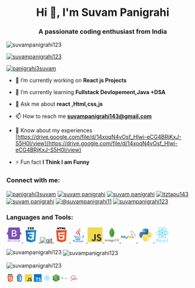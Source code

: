 <h1 align="center">Hi 👋, I'm Suvam Panigrahi</h1>
<h3 align="center">A passionate coding enthusiast from India</h3>

<p align="left"> <img src="https://komarev.com/ghpvc/?username=suvampanigrahi123&label=Profile%20views&color=0e75b6&style=flat" alt="suvampanigrahi123" /> </p>

<p align="left"> <a href="https://github.com/ryo-ma/github-profile-trophy"><img src="https://github-profile-trophy.vercel.app/?username=suvampanigrahi123" alt="suvampanigrahi123" /></a> </p>

<p align="left"> <a href="https://twitter.com/panigrahi3suvam" target="blank"><img src="https://img.shields.io/twitter/follow/panigrahi3suvam?logo=twitter&style=for-the-badge" alt="panigrahi3suvam" /></a> </p>

- 🔭 I’m currently working on **React js Projects**

- 🌱 I’m currently learning **Fullstack Devlopement,Java +DSA**

- 💬 Ask me about **react ,Html,css,js**

- 📫 How to reach me **suvampanigrahi143@gmail.com**

- 📄 Know about my experiences [https://drive.google.com/file/d/14xoqN4vOsf_Hlwi-eCG4BRjKxJ-S5H0I/view](https://drive.google.com/file/d/14xoqN4vOsf_Hlwi-eCG4BRjKxJ-S5H0I/view)

- ⚡ Fun fact **I Think I am Funny**

<h3 align="left">Connect with me:</h3>
<p align="left">
<a href="https://twitter.com/panigrahi3suvam" target="blank"><img align="center" src="https://raw.githubusercontent.com/rahuldkjain/github-profile-readme-generator/master/src/images/icons/Social/twitter.svg" alt="panigrahi3suvam" height="30" width="40" /></a>
<a href="https://linkedin.com/in/suvam panigrahi" target="blank"><img align="center" src="https://raw.githubusercontent.com/rahuldkjain/github-profile-readme-generator/master/src/images/icons/Social/linked-in-alt.svg" alt="suvam panigrahi" height="30" width="40" /></a>
<a href="https://fb.com/suvam panigrahi" target="blank"><img align="center" src="https://raw.githubusercontent.com/rahuldkjain/github-profile-readme-generator/master/src/images/icons/Social/facebook.svg" alt="suvam panigrahi" height="30" width="40" /></a>
<a href="https://instagram.com/itztapu143" target="blank"><img align="center" src="https://raw.githubusercontent.com/rahuldkjain/github-profile-readme-generator/master/src/images/icons/Social/instagram.svg" alt="itztapu143" height="30" width="40" /></a>
<a href="https://www.youtube.com/c/suvam panigrahi" target="blank"><img align="center" src="https://raw.githubusercontent.com/rahuldkjain/github-profile-readme-generator/master/src/images/icons/Social/youtube.svg" alt="suvam panigrahi" height="30" width="40" /></a>
<a href="https://www.hackerrank.com/@suvampanigrahi11" target="blank"><img align="center" src="https://raw.githubusercontent.com/rahuldkjain/github-profile-readme-generator/master/src/images/icons/Social/hackerrank.svg" alt="@suvampanigrahi11" height="30" width="40" /></a>
<a href="https://www.leetcode.com/suvampanigrahi123" target="blank"><img align="center" src="https://raw.githubusercontent.com/rahuldkjain/github-profile-readme-generator/master/src/images/icons/Social/leet-code.svg" alt="suvampanigrahi123" height="30" width="40" /></a>
</p>

<h3 align="left">Languages and Tools:</h3>
<p align="left"> <a href="https://getbootstrap.com" target="_blank" rel="noreferrer"> <img src="https://raw.githubusercontent.com/devicons/devicon/master/icons/bootstrap/bootstrap-plain-wordmark.svg" alt="bootstrap" width="40" height="40"/> </a> <a href="https://www.w3schools.com/css/" target="_blank" rel="noreferrer"> <img src="https://raw.githubusercontent.com/devicons/devicon/master/icons/css3/css3-original-wordmark.svg" alt="css3" width="40" height="40"/> </a> <a href="https://git-scm.com/" target="_blank" rel="noreferrer"> <img src="https://www.vectorlogo.zone/logos/git-scm/git-scm-icon.svg" alt="git" width="40" height="40"/> </a> <a href="https://www.w3.org/html/" target="_blank" rel="noreferrer"> <img src="https://raw.githubusercontent.com/devicons/devicon/master/icons/html5/html5-original-wordmark.svg" alt="html5" width="40" height="40"/> </a> <a href="https://www.java.com" target="_blank" rel="noreferrer"> <img src="https://raw.githubusercontent.com/devicons/devicon/master/icons/java/java-original.svg" alt="java" width="40" height="40"/> </a> <a href="https://developer.mozilla.org/en-US/docs/Web/JavaScript" target="_blank" rel="noreferrer"> <img src="https://raw.githubusercontent.com/devicons/devicon/master/icons/javascript/javascript-original.svg" alt="javascript" width="40" height="40"/> </a> <a href="https://www.mongodb.com/" target="_blank" rel="noreferrer"> <img src="https://raw.githubusercontent.com/devicons/devicon/master/icons/mongodb/mongodb-original-wordmark.svg" alt="mongodb" width="40" height="40"/> </a> <a href="https://www.mysql.com/" target="_blank" rel="noreferrer"> <img src="https://raw.githubusercontent.com/devicons/devicon/master/icons/mysql/mysql-original-wordmark.svg" alt="mysql" width="40" height="40"/> </a> <a href="https://www.python.org" target="_blank" rel="noreferrer"> <img src="https://raw.githubusercontent.com/devicons/devicon/master/icons/python/python-original.svg" alt="python" width="40" height="40"/> </a> <a href="https://reactjs.org/" target="_blank" rel="noreferrer"> <img src="https://raw.githubusercontent.com/devicons/devicon/master/icons/react/react-original-wordmark.svg" alt="react" width="40" height="40"/> </a> </p>

<p><img align="left" src="https://github-readme-stats.vercel.app/api/top-langs?username=suvampanigrahi123&show_icons=true&locale=en&layout=compact" alt="suvampanigrahi123" /></p>

<p>&nbsp;<img align="center" src="https://github-readme-stats.vercel.app/api?username=suvampanigrahi123&show_icons=true&locale=en" alt="suvampanigrahi123" /></p>

<p><img align="center" src="https://github-readme-streak-stats.herokuapp.com/?user=suvampanigrahi123&" alt="suvampanigrahi123" /></p>

<!-- <img align="center" src="https://drive.google.com/file/d/185KLpQH260nwtp6_yWrnwvd0zmS45H6z/view" alt="suvam panigrahi" height="30" width="40" /> -->
<code><img height="20" src="https://raw.githubusercontent.com/github/explore/80688e429a7d4ef2fca1e82350fe8e3517d3494d/topics/html/html.png"></code>
<code><img height="20" src="https://raw.githubusercontent.com/github/explore/80688e429a7d4ef2fca1e82350fe8e3517d3494d/topics/css/css.png"></code>
<code><img height="20" src="https://raw.githubusercontent.com/github/explore/80688e429a7d4ef2fca1e82350fe8e3517d3494d/topics/javascript/javascript.png"></code>
<code><img height="20" src="https://raw.githubusercontent.com/github/explore/80688e429a7d4ef2fca1e82350fe8e3517d3494d/topics/typescript/typescript.png"></code>
<code><img height="20" src="https://raw.githubusercontent.com/github/explore/80688e429a7d4ef2fca1e82350fe8e3517d3494d/topics/react/react.png"></code>
<code><img height="20" src="https://raw.githubusercontent.com/github/explore/80688e429a7d4ef2fca1e82350fe8e3517d3494d/topics/nodejs/nodejs.png"></code>
<code><img height="20" src="https://raw.githubusercontent.com/github/explore/80688e429a7d4ef2fca1e82350fe8e3517d3494d/topics/mongodb/mongodb.png"></code>
<code><img height="20" src="https://raw.githubusercontent.com/github/explore/80688e429a7d4ef2fca1e82350fe8e3517d3494d/topics/sass/sass.png"></code>
